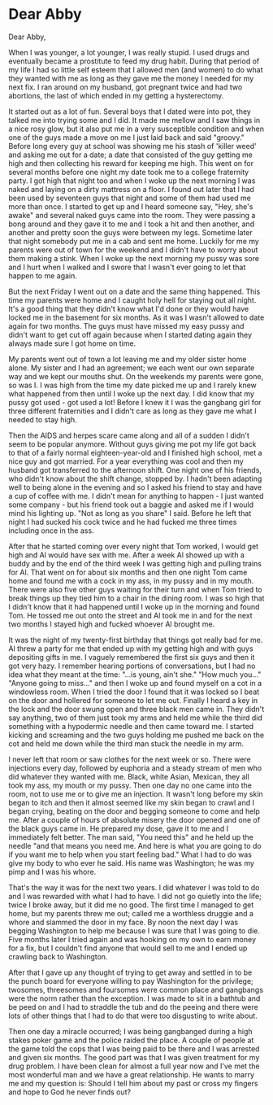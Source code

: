 Dear Abby
=========

Dear Abby, 

When I was younger, a lot younger, I was really stupid. I used drugs and eventually became a prostitute to feed my drug habit. During that period of my life I had so little self esteem that I allowed men (and women) to do what they wanted with me as long as they gave me the money I needed for my next fix. I ran around on my husband, got pregnant twice and had two abortions, the last of which ended in my getting a hysterectomy. 

It started out as a lot of fun. Several boys that I dated were into pot, they talked me into trying some and I did. It made me mellow and I saw things in a nice rosy glow, but it also put me in a very susceptible condition and when one of the guys made a move on me I just laid back and said "groovy." Before long every guy at school was showing me his stash of 'killer weed' and asking me out for a date; a date that consisted of the guy getting me high and then collecting his reward for keeping me high. This went on for several months before one night my date took me to a college fraternity party. I got high that night too and when I woke up the next morning I was naked and laying on a dirty mattress on a floor. I found out later that I had been used by seventeen guys that night and some of them had used me more than once. I started to get up and I heard someone say, "Hey, she's awake" and several naked guys came into the room. They were passing a bong around and they gave it to me and I took a hit and then another, and another and pretty soon the guys were between my legs. Sometime later that night somebody put me in a cab and sent me home. Luckily for me my parents were out of town for the weekend and I didn't have to worry about them making a stink. When I woke up the next morning my pussy was sore and I hurt when I walked and I swore that I wasn't ever going to let that happen to me again. 

But the next Friday I went out on a date and the same thing happened. This time my parents were home and I caught holy hell for staying out all night. It's a good thing that they didn't know what I'd done or they would have locked me in the basement for six months. As it was I wasn't allowed to date again for two months. The guys must have missed my easy pussy and didn't want to get cut off again because when I started dating again they always made sure I got home on time. 

My parents went out of town a lot leaving me and my older sister home alone. My sister and I had an agreement; we each went our own separate way and we kept our mouths shut. On the weekends my parents were gone, so was I. I was high from the time my date picked me up and I rarely knew what happened from then until I woke up the next day. I did know that my pussy got used - got used a lot! Before I knew it I was the gangbang girl for three different fraternities and I didn't care as long as they gave me what I needed to stay high. 

Then the AIDS and herpes scare came along and all of a sudden I didn't seem to be popular anymore. Without guys giving me pot my life got back to that of a fairly normal eighteen-year-old and I finished high school, met a nice guy and got married. For a year everything was cool and then my husband got transferred to the afternoon shift. One night one of his friends, who didn't know about the shift change, stopped by. I hadn't been adapting well to being alone in the evening and so I asked his friend to stay and have a cup of coffee with me. I didn't mean for anything to happen - I just wanted some company - but his friend took out a baggie and asked me if I would mind his lighting up. "Not as long as you share" I said. Before he left that night I had sucked his cock twice and he had fucked me three times including once in the ass. 

After that he started coming over every night that Tom worked, I would get high and Al would have sex with me. After a week Al showed up with a buddy and by the end of the third week I was getting high and pulling trains for Al. That went on for about six months and then one night Tom came home and found me with a cock in my ass, in my pussy and in my mouth. There were also five other guys waiting for their turn and when Tom tried to break things up they tied him to a chair in the dining room. I was so high that I didn't know that it had happened until I woke up in the morning and found Tom. He tossed me out onto the street and Al took me in and for the next two months I stayed high and fucked whoever Al brought me. 

It was the night of my twenty-first birthday that things got really bad for me. Al threw a party for me that ended up with my getting high and with guys depositing gifts in me. I vaguely remembered the first six guys and then it got very hazy. I remember hearing portions of conversations, but I had no idea what they meant at the time: "...is young, ain't she." "How much you..." "Anyone going to miss..." and then I woke up and found myself on a cot in a windowless room. When I tried the door I found that it was locked so I beat on the door and hollered for someone to let me out. Finally I heard a key in the lock and the door swung open and three black men came in. They didn't say anything, two of them just took my arms and held me while the third did something with a hypodermic needle and then came toward me. I started kicking and screaming and the two guys holding me pushed me back on the cot and held me down while the third man stuck the needle in my arm. 

I never left that room or saw clothes for the next week or so. There were injections every day, followed by euphoria and a steady stream of men who did whatever they wanted with me. Black, white Asian, Mexican, they all took my ass, my mouth or my pussy. Then one day no one came into the room, not to use me or to give me an injection. It wasn't long before my skin began to itch and then it almost seemed like my skin began to crawl and I began crying, beating on the door and begging someone to come and help me. After a couple of hours of absolute misery the door opened and one of the black guys came in. He prepared my dose, gave it to me and I immediately felt better. The man said, "You need this" and he held up the needle "and that means you need me. And here is what you are going to do if you want me to help when you start feeling bad." What I had to do was give my body to who ever he said. His name was Washington; he was my pimp and I was his whore. 

That's the way it was for the next two years. I did whatever I was told to do and I was rewarded with what I had to have. I did not go quietly into the life; twice I broke away, but it did me no good. The first time I managed to get home, but my parents threw me out; called me a worthless druggie and a whore and slammed the door in my face. By noon the next day I was begging Washington to help me because I was sure that I was going to die. Five months later I tried again and was hooking on my own to earn money for a fix, but I couldn't find anyone that would sell to me and I ended up crawling back to Washington. 

After that I gave up any thought of trying to get away and settled in to be the punch board for everyone willing to pay Washington for the privilege; twosomes, threesomes and foursomes were common place and gangbangs were the norm rather than the exception. I was made to sit in a bathtub and be peed on and I had to straddle the tub and do the peeing and there were lots of other things that I had to do that were too disgusting to write about. 

Then one day a miracle occurred; I was being gangbanged during a high stakes poker game and the police raided the place. A couple of people at the game told the cops that I was being paid to be there and I was arrested and given six months. The good part was that I was given treatment for my drug problem. I have been clean for almost a full year now and I've met the most wonderful man and we have a great relationship. He wants to marry me and my question is: Should I tell him about my past or cross my fingers and hope to God he never finds out? 
